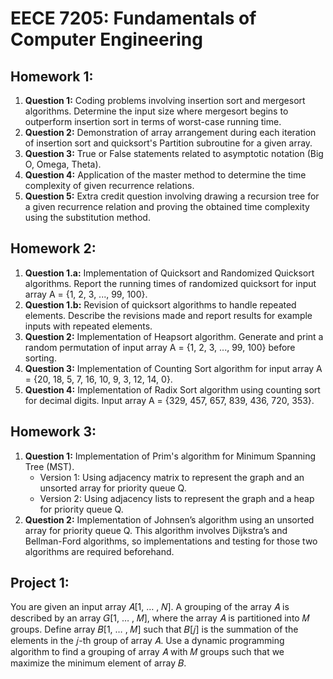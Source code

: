# EECE 7205: Fundamentals of Computer Engineering

## Homework 1:
1. **Question 1:** Coding problems involving insertion sort and mergesort algorithms. Determine the input size where mergesort begins to outperform insertion sort in terms of worst-case running time.
2. **Question 2:** Demonstration of array arrangement during each iteration of insertion sort and quicksort's Partition subroutine for a given array.
3. **Question 3:** True or False statements related to asymptotic notation (Big O, Omega, Theta).
4. **Question 4:** Application of the master method to determine the time complexity of given recurrence relations.
5. **Question 5:** Extra credit question involving drawing a recursion tree for a given recurrence relation and proving the obtained time complexity using the substitution method.

## Homework 2:
1. **Question 1.a:** Implementation of Quicksort and Randomized Quicksort algorithms. Report the running times of randomized quicksort for input array A = {1, 2, 3, ..., 99, 100}.
2. **Question 1.b:** Revision of quicksort algorithms to handle repeated elements. Describe the revisions made and report results for example inputs with repeated elements.
3. **Question 2:** Implementation of Heapsort algorithm. Generate and print a random permutation of input array A = {1, 2, 3, ..., 99, 100} before sorting.
4. **Question 3:** Implementation of Counting Sort algorithm for input array A = {20, 18, 5, 7, 16, 10, 9, 3, 12, 14, 0}.
5. **Question 4:** Implementation of Radix Sort algorithm using counting sort for decimal digits. Input array A = {329, 457, 657, 839, 436, 720, 353}.

## Homework 3:
1. **Question 1:** Implementation of Prim's algorithm for Minimum Spanning Tree (MST).
   - Version 1: Using adjacency matrix to represent the graph and an unsorted array for priority queue Q.
   - Version 2: Using adjacency lists to represent the graph and a heap for priority queue Q.
2. **Question 2:** Implementation of Johnsen’s algorithm using an unsorted array for priority queue Q. This algorithm involves Dijkstra’s and Bellman-Ford algorithms, so implementations and testing for those two algorithms are required beforehand.

## Project 1:
You are given an input array 𝐴[1, … , 𝑁]. A grouping of the array 𝐴 is described by an array 𝐺[1, … , 𝑀], where the array 𝐴 is partitioned into 𝑀 groups. Define array 𝐵[1, … , 𝑀] such that 𝐵[𝑗] is the summation of the elements in the 𝑗-th group of array 𝐴. Use a dynamic programming algorithm to find a grouping of array 𝐴 with 𝑀 groups such that we maximize the minimum element of array 𝐵.
